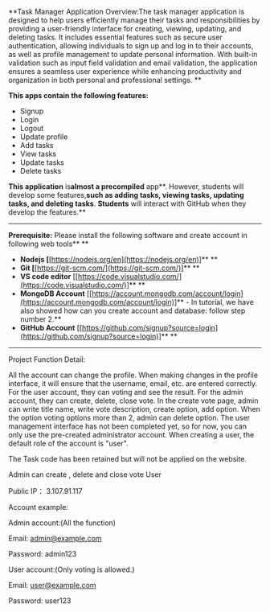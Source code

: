 **Task Manager Application Overview:The task manager application is designed to help users efficiently manage their tasks and responsibilities by providing a user-friendly interface for creating, viewing, updating, and deleting tasks. It includes essential features such as secure user authentication, allowing individuals to sign up and log in to their accounts, as well as profile management to update personal information. With built-in validation such as input field validation and email validation, the application ensures a seamless user experience while enhancing productivity and organization in both personal and professional settings. **

**This apps **contain** the following features:**

* Signup
* Login
* Logout
* Update profile
* Add tasks
* View tasks
* Update tasks
* Delete tasks

**This **app**lication** is**almost **a** precompiled** app**. However, students will develop some features,**such as adding tasks, viewing tasks, updating tasks, and **deleting** tasks**. **Students** will interact with GitHub when they develop the features.**

---

**Prerequisite:** Please install the following software and create account in following web tools** **

* **Nodejs [**[https://nodejs.org/en](https://nodejs.org/en)]** **
* **Git [**[https://git-scm.com/](https://git-scm.com/)]** **
* **VS code editor** [[https://code.visualstudio.com/](https://code.visualstudio.com/)]** **
* **MongoDB Account** [[https://account.mongodb.com/account/login](https://account.mongodb.com/account/login)]** - In tutorial, we have also showed how can you create account and database: follow step number 2.**
* **GitHub Account** [[https://github.com/signup?source=login](https://github.com/signup?source=login)]** **

---


Project Function Detail:

All the account can change the profile. When making changes in the profile interface, it will ensure that the username, email, etc. are entered correctly. For the user account, they can voting and see the result. For the admin account, they can create, delete, close vote. In the create vote page, admin can write title name, write vote description, create option, add option. When the option voting options more than 2, admin can delete option. The user management interface has not been completed yet, so for now, you can only use the pre-created administrator account. When creating a user, the default role of the account is "user".

The Task code has been retained but will not be applied on the website.

Admin can create , delete and close vote
User

Public IP：
3.107.91.117

Account example:

Admin account:(All the function)

Email: admin@example.com

Password: admin123

User account:(Only voting is allowed.)

Email: user@example.com

Password: user123

